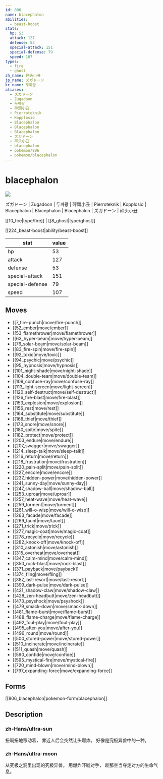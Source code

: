 ```yaml
---
id: 806
name: blacephalon
abilities:
  - beast-boost
stats:
  hp: 53
  attack: 127
  defense: 53
  special-attack: 151
  special-defense: 79
  speed: 107
types:
  - fire
  - ghost
zh_name: 砰头小丑
jp_name: ズガドーン
kr_name: 두파팡
aliases:
  - ズガドーン
  - Zugadoon
  - 두파팡
  - 砰頭小丑
  - Pierroteknik
  - Kopplosio
  - Blacephalon
  - Blacephalon
  - Blacephalon
  - ズガドーン
  - 砰头小丑
  - blacephalon
  - pokemon/806
  - pokemon/blacephalon
---
```

# blacephalon

![](https://raw.githubusercontent.com/PokeAPI/sprites/master/sprites/pokemon/806.png)

ズガドーン | Zugadoon | 두파팡 | 砰頭小丑 | Pierroteknik | Kopplosio | Blacephalon | Blacephalon | Blacephalon | ズガドーン | 砰头小丑

[[10_fire|type/fire]] | [[8_ghost|type/ghost]]

[[224_beast-boost|ability/beast-boost]]

|stat|value|
|---|---|
|hp|53|
|attack|127|
|defense|53|
|special-attack|151|
|special-defense|79|
|speed|107|


## Moves

- [[7_fire-punch|move/fire-punch]]
- [[52_ember|move/ember]]
- [[53_flamethrower|move/flamethrower]]
- [[63_hyper-beam|move/hyper-beam]]
- [[76_solar-beam|move/solar-beam]]
- [[83_fire-spin|move/fire-spin]]
- [[92_toxic|move/toxic]]
- [[94_psychic|move/psychic]]
- [[95_hypnosis|move/hypnosis]]
- [[101_night-shade|move/night-shade]]
- [[104_double-team|move/double-team]]
- [[109_confuse-ray|move/confuse-ray]]
- [[113_light-screen|move/light-screen]]
- [[120_self-destruct|move/self-destruct]]
- [[126_fire-blast|move/fire-blast]]
- [[153_explosion|move/explosion]]
- [[156_rest|move/rest]]
- [[164_substitute|move/substitute]]
- [[168_thief|move/thief]]
- [[173_snore|move/snore]]
- [[180_spite|move/spite]]
- [[182_protect|move/protect]]
- [[203_endure|move/endure]]
- [[207_swagger|move/swagger]]
- [[214_sleep-talk|move/sleep-talk]]
- [[216_return|move/return]]
- [[218_frustration|move/frustration]]
- [[220_pain-split|move/pain-split]]
- [[227_encore|move/encore]]
- [[237_hidden-power|move/hidden-power]]
- [[241_sunny-day|move/sunny-day]]
- [[247_shadow-ball|move/shadow-ball]]
- [[253_uproar|move/uproar]]
- [[257_heat-wave|move/heat-wave]]
- [[259_torment|move/torment]]
- [[261_will-o-wisp|move/will-o-wisp]]
- [[263_facade|move/facade]]
- [[269_taunt|move/taunt]]
- [[271_trick|move/trick]]
- [[277_magic-coat|move/magic-coat]]
- [[278_recycle|move/recycle]]
- [[282_knock-off|move/knock-off]]
- [[310_astonish|move/astonish]]
- [[315_overheat|move/overheat]]
- [[347_calm-mind|move/calm-mind]]
- [[350_rock-blast|move/rock-blast]]
- [[371_payback|move/payback]]
- [[374_fling|move/fling]]
- [[387_last-resort|move/last-resort]]
- [[399_dark-pulse|move/dark-pulse]]
- [[421_shadow-claw|move/shadow-claw]]
- [[428_zen-headbutt|move/zen-headbutt]]
- [[473_psyshock|move/psyshock]]
- [[479_smack-down|move/smack-down]]
- [[481_flame-burst|move/flame-burst]]
- [[488_flame-charge|move/flame-charge]]
- [[492_foul-play|move/foul-play]]
- [[495_after-you|move/after-you]]
- [[496_round|move/round]]
- [[500_stored-power|move/stored-power]]
- [[510_incinerate|move/incinerate]]
- [[511_quash|move/quash]]
- [[590_confide|move/confide]]
- [[595_mystical-fire|move/mystical-fire]]
- [[720_mind-blown|move/mind-blown]]
- [[797_expanding-force|move/expanding-force]]

## Forms



[[806_blacephalon|pokemon-form/blacephalon]]

## Description

### zh-Hans/ultra-sun

扭啊扭地移动着，
靠近人后会突然让头爆炸。
好像是究极异兽中的一种。

### zh-Hans/ultra-moon

从究极之洞里出现的究极异兽。
用爆炸吓唬对手，
趁那空当夺走对方的生命气息。

